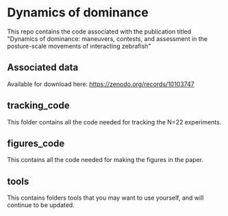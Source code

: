 # Dynamics of dominance
This repo contains the code associated with the publication titled "Dynamics of dominance: maneuvers, contests, and assessment in the posture-scale movements of interacting zebrafish"

## Associated data
Available for download here: https://zenodo.org/records/10103747

## tracking_code
This folder contains all the code needed for tracking the N=22 experiments.

## figures_code
This contains all the code needed for making the figures in the paper.

## tools
This contains folders tools that you may want to use yourself, and will continue to be updated.
